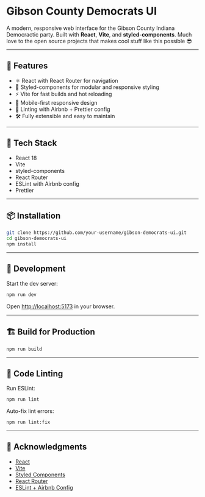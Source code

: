 # Gibson County Democrats UI

A modern, responsive web interface for the Gibson County Indiana Democractic party. Built with **React**, **Vite**, and **styled-components**. Much love to the open source projects that makes cool stuff like this possible 😎

---

## 🚀 Features

- ⚛️ React with React Router for navigation
- 💅 Styled-components for modular and responsive styling
- ⚡ Vite for fast builds and hot reloading
- 📱 Mobile-first responsive design
- 📏 Linting with Airbnb + Prettier config
- 🛠 Fully extensible and easy to maintain

---

## 🧰 Tech Stack

- React 18
- Vite
- styled-components
- React Router
- ESLint with Airbnb config
- Prettier

---

## 📦 Installation

```bash
git clone https://github.com/your-username/gibson-democrats-ui.git
cd gibson-democrats-ui
npm install
```

---

## 🧪 Development

Start the dev server:

```bash
npm run dev
```

Open [http://localhost:5173](http://localhost:5173) in your browser.

---

## 🏗 Build for Production

```bash
npm run build
```

---

## 🧹 Code Linting

Run ESLint:

```bash
npm run lint
```

Auto-fix lint errors:

```bash
npm run lint:fix
```

---

## 🙌 Acknowledgments

- [React](https://reactjs.org/)
- [Vite](https://vitejs.dev/)
- [Styled Components](https://styled-components.com/)
- [React Router](https://reactrouter.com/)
- [ESLint + Airbnb Config](https://github.com/airbnb/javascript)

